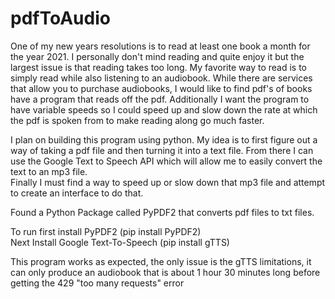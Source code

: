 # pdfToAudio

One of my new years resolutions is to read at least one book a month for the year 2021.
I personally don't mind reading and quite enjoy it but the largest issue is that
reading takes too long.  My favorite way to read is to simply read while also listening
to an audiobook.  While there are services that allow you to purchase audiobooks,
I would like to find pdf's of books have a program that reads off the pdf.  Additionally
I want the program to have variable speeds so I could speed up and slow down the rate
at which the pdf is spoken from to make reading along go much faster.

I plan on building this program using python.  My idea is to first figure out a way of
taking a pdf file and then turning it into a text file.  From there I can use the Google
Text to Speech API which will allow me to easily convert the text to an mp3 file.  
Finally I must find a way to speed up or slow down that mp3 file and attempt to create an
interface to do that.

Found a Python Package called PyPDF2 that converts pdf files to txt files.


To run first install PyPDF2 (pip install PyPDF2) 	
Next Install Google Text-To-Speech (pip install gTTS)

This program works as expected, the only issue is the gTTS limitations, it can only
produce an audiobook that is about 1 hour 30 minutes long before getting the 429
"too many requests" error